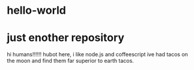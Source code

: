 # hello-world
just enother repository
===================== 

hi humans!!!!!!
hubot here, i like node.js and coffeescript
ive had tacos on the moon and find them far superior to earth tacos.
